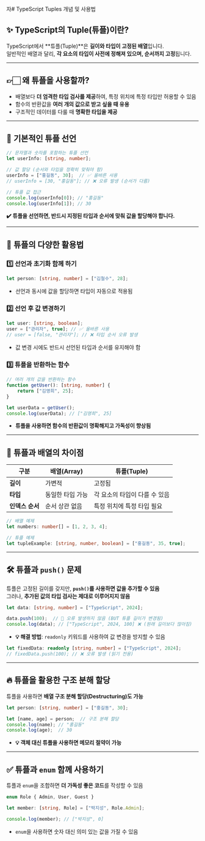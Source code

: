 자# TypeScript Tuples 개념 및 사용법

## ✨ TypeScript의 Tuple(튜플)이란?
TypeScript에서 **튜플(Tuple)**은 **길이와 타입이 고정된 배열**입니다.  
일반적인 배열과 달리, **각 요소의 타입이 사전에 정해져 있으며, 순서까지 고정**됩니다.

---

## 👉🏻 왜 튜플을 사용할까?
- 배열보다 **더 엄격한 타입 검사를 제공**하여, 특정 위치에 특정 타입만 허용할 수 있음
- 함수의 반환값을 **여러 개의 값으로 받고 싶을 때 유용**
- 구조적인 데이터를 다룰 때 **명확한 타입을 제공**

---

## 📌 기본적인 튜플 선언
```ts
// 문자열과 숫자를 포함하는 튜플 선언
let userInfo: [string, number];

// 값 할당 (순서와 타입을 정확히 맞춰야 함)
userInfo = ["홍길동", 30];  // ✅ 올바른 사용
// userInfo = [30, "홍길동"]; // ❌ 오류 발생 (순서가 다름)

// 튜플 값 접근
console.log(userInfo[0]); // "홍길동"
console.log(userInfo[1]); // 30
```

**✔️ 튜플을 선언하면, 반드시 지정된 타입과 순서에 맞춰 값을 할당해야 합니다.**

---

## 🎯 튜플의 다양한 활용법

### 1️⃣ **선언과 초기화 함께 하기**
```ts
let person: [string, number] = ["김철수", 28];
```
- 선언과 동시에 값을 할당하면 타입이 자동으로 적용됨

### 2️⃣ **선언 후 값 변경하기**
```ts
let user: [string, boolean];
user = ["관리자", true]; // ✅ 올바른 사용
// user = [false, "관리자"]; // ❌ 타입 순서 오류 발생
```
- 값 변경 시에도 반드시 선언된 타입과 순서를 유지해야 함

### 3️⃣ **튜플을 반환하는 함수**
```ts
// 여러 개의 값을 반환하는 함수
function getUser(): [string, number] {
    return ["김영희", 25];
}

let userData = getUser();
console.log(userData); // ["김영희", 25]
```
- **튜플을 사용하면 함수의 반환값이 명확해지고 가독성이 향상됨**

---

## 🚀 튜플과 배열의 차이점
| 구분 | 배열(Array) | 튜플(Tuple) |
|------|------------|-------------|
| **길이** | 가변적 | 고정됨 |
| **타입** | 동일한 타입 가능 | 각 요소의 타입이 다를 수 있음 |
| **인덱스 순서** | 순서 상관 없음 | 특정 위치에 특정 타입 필요 |

```ts
// 배열 예제
let numbers: number[] = [1, 2, 3, 4];

// 튜플 예제
let tupleExample: [string, number, boolean] = ["홍길동", 35, true];
```

---

## 🛠️ 튜플과 `push()` 문제
튜플은 고정된 길이를 갖지만, **`push()`를 사용하면 값을 추가할 수 있음**  
그러나, **추가된 값의 타입 검사는 제대로 이루어지지 않음**

```ts
let data: [string, number] = ["TypeScript", 2024];

data.push(100);  // 🚨 오류 발생하지 않음 (BUT 튜플 길이가 변경됨)
console.log(data); // ["TypeScript", 2024, 100] ❌ (원래 길이보다 많아짐)
```
- **💡 해결 방법**: `readonly` 키워드를 사용하여 값 변경을 방지할 수 있음

```ts
let fixedData: readonly [string, number] = ["TypeScript", 2024];
// fixedData.push(100); // ❌ 오류 발생 (읽기 전용)
```

---

## 🔥 튜플을 활용한 구조 분해 할당
튜플을 사용하면 **배열 구조 분해 할당(Destructuring)도 가능**

```ts
let person: [string, number] = ["홍길동", 30];

let [name, age] = person;  // 구조 분해 할당
console.log(name); // "홍길동"
console.log(age);  // 30
```
- **💡 객체 대신 튜플을 사용하면 메모리 절약이 가능**

---

## ✅ 튜플과 `enum` 함께 사용하기
튜플과 `enum`을 조합하면 **더 가독성 좋은 코드**를 작성할 수 있음

```ts
enum Role { Admin, User, Guest }

let member: [string, Role] = ["박지성", Role.Admin];

console.log(member); // ["박지성", 0]
```
- `enum`을 사용하면 숫자 대신 의미 있는 값을 가질 수 있음
